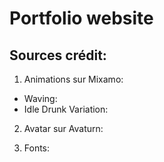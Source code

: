 
# Portfolio website


## Sources crédit:

1. Animations sur Mixamo:
- Waving:
- Idle Drunk Variation:


2. Avatar sur Avaturn:

3. Fonts:




